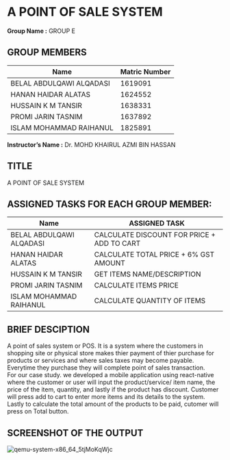 # A POINT OF SALE SYSTEM


**Group Name :** GROUP E


## GROUP MEMBERS  

**Name**                            | **Matric Number**
----------------------------------- | -------------
BELAL ABDULQAWI ALQADASI            | 1619091
HANAN HAIDAR ALATAS                 | 1624552
HUSSAIN K M TANSIR                  | 1638331
PROMI JARIN TASNIM                  | 1637892
ISLAM MOHAMMAD RAIHANUL             | 1825891




**Instructor’s Name :** Dr. MOHD KHAIRUL AZMI BIN HASSAN




## TITLE 
A POINT OF SALE SYSTEM


## ASSIGNED TASKS FOR EACH GROUP MEMBER: 
**Name**                            | **ASSIGNED TASK**
----------------------------------- | -------------
BELAL ABDULQAWI ALQADASI            | CALCULATE DISCOUNT FOR PRICE + ADD TO CART 
HANAN HAIDAR ALATAS                 | CALCULATE TOTAL PRICE + 6% GST AMOUNT
HUSSAIN K M TANSIR                  | GET ITEMS NAME/DESCRIPTION
PROMI JARIN TASNIM                  | CALCULATE ITEMS PRICE
ISLAM MOHAMMAD RAIHANUL             | CALCULATE QUANTITY OF ITEMS 



## BRIEF DESCIPTION
A point of sales system or POS. It is a system where the customers 
in shopping site or physical store makes thier payment of thier
purchase for products or services and where sales taxes may become 
payable. Everytime they purchase they will complete point of sales
transaction.  
For our case study. we developed a mobile application using 
react-native where the customer or user will input the 
product/service/ item name, the price of the item, quantity, and 
lastly if the product has discount. Customer will press add to cart 
to enter more items and its details to the system. Lastly to calculate
the total amount of the products to be paid, cutomer will press on Total 
button.





## SCREENSHOT OF THE OUTPUT

![qemu-system-x86_64_5tjMoKqWjc](https://user-images.githubusercontent.com/74839789/115581180-58300d80-a2fa-11eb-9f13-11051bc14a4c.jpg)




